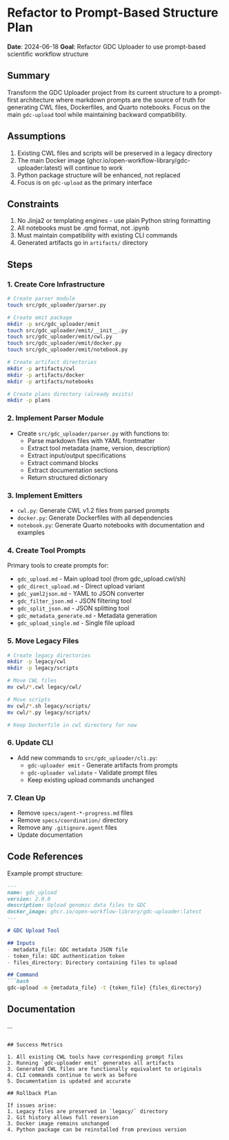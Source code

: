 # Refactor to Prompt-Based Structure Plan

**Date**: 2024-06-18
**Goal**: Refactor GDC Uploader to use prompt-based scientific workflow structure

## Summary

Transform the GDC Uploader project from its current structure to a prompt-first architecture where markdown prompts are the source of truth for generating CWL files, Dockerfiles, and Quarto notebooks. Focus on the main `gdc-upload` tool while maintaining backward compatibility.

## Assumptions

1. Existing CWL files and scripts will be preserved in a legacy directory
2. The main Docker image (ghcr.io/open-workflow-library/gdc-uploader:latest) will continue to work
3. Python package structure will be enhanced, not replaced
4. Focus is on `gdc-upload` as the primary interface

## Constraints

1. No Jinja2 or templating engines - use plain Python string formatting
2. All notebooks must be .qmd format, not .ipynb
3. Must maintain compatibility with existing CLI commands
4. Generated artifacts go in `artifacts/` directory

## Steps

### 1. Create Core Infrastructure
```bash
# Create parser module
touch src/gdc_uploader/parser.py

# Create emit package
mkdir -p src/gdc_uploader/emit
touch src/gdc_uploader/emit/__init__.py
touch src/gdc_uploader/emit/cwl.py
touch src/gdc_uploader/emit/docker.py
touch src/gdc_uploader/emit/notebook.py

# Create artifact directories
mkdir -p artifacts/cwl
mkdir -p artifacts/docker
mkdir -p artifacts/notebooks

# Create plans directory (already exists)
mkdir -p plans
```

### 2. Implement Parser Module
- Create `src/gdc_uploader/parser.py` with functions to:
  - Parse markdown files with YAML frontmatter
  - Extract tool metadata (name, version, description)
  - Extract input/output specifications
  - Extract command blocks
  - Extract documentation sections
  - Return structured dictionary

### 3. Implement Emitters
- `cwl.py`: Generate CWL v1.2 files from parsed prompts
- `docker.py`: Generate Dockerfiles with all dependencies
- `notebook.py`: Generate Quarto notebooks with documentation and examples

### 4. Create Tool Prompts
Primary tools to create prompts for:
- `gdc_upload.md` - Main upload tool (from gdc_upload.cwl/sh)
- `gdc_direct_upload.md` - Direct upload variant
- `gdc_yaml2json.md` - YAML to JSON converter
- `gdc_filter_json.md` - JSON filtering tool
- `gdc_split_json.md` - JSON splitting tool
- `gdc_metadata_generate.md` - Metadata generation
- `gdc_upload_single.md` - Single file upload

### 5. Move Legacy Files
```bash
# Create legacy directories
mkdir -p legacy/cwl
mkdir -p legacy/scripts

# Move CWL files
mv cwl/*.cwl legacy/cwl/

# Move scripts
mv cwl/*.sh legacy/scripts/
mv cwl/*.py legacy/scripts/

# Keep Dockerfile in cwl directory for now
```

### 6. Update CLI
- Add new commands to `src/gdc_uploader/cli.py`:
  - `gdc-uploader emit` - Generate artifacts from prompts
  - `gdc-uploader validate` - Validate prompt files
  - Keep existing upload commands unchanged

### 7. Clean Up
- Remove `specs/agent-*-progress.md` files
- Remove `specs/coordination/` directory
- Remove any `.gitignore.agent` files
- Update documentation

## Code References

Example prompt structure:
```markdown
---
name: gdc_upload
version: 2.0.0
description: Upload genomic data files to GDC
docker_image: ghcr.io/open-workflow-library/gdc-uploader:latest
---

# GDC Upload Tool

## Inputs
- metadata_file: GDC metadata JSON file
- token_file: GDC authentication token
- files_directory: Directory containing files to upload

## Command
```bash
gdc-upload -m {metadata_file} -t {token_file} {files_directory}
```

## Documentation
...
```

## Success Metrics

1. All existing CWL tools have corresponding prompt files
2. Running `gdc-uploader emit` generates all artifacts
3. Generated CWL files are functionally equivalent to originals
4. CLI commands continue to work as before
5. Documentation is updated and accurate

## Rollback Plan

If issues arise:
1. Legacy files are preserved in `legacy/` directory
2. Git history allows full reversion
3. Docker image remains unchanged
4. Python package can be reinstalled from previous version